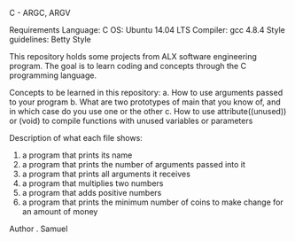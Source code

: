 C - ARGC, ARGV

Requirements
Language: C
OS: Ubuntu 14.04 LTS
Compiler: gcc 4.8.4
Style guidelines: Betty Style

This repository holds some projects from ALX software engineering program.
The goal is to learn coding and concepts through the C programming language.

Concepts to be learned in this repository:
a. How to use arguments passed to your program
b. What are two prototypes of main that you know of, and in which case do you use one or the other
c. How to use attribute((unused)) or (void) to compile functions with unused variables or parameters

Description of what each file shows:
1. a program that prints its name
2. a program that prints the number of arguments passed into it
3. a program that prints all arguments it receives
4. a program that multiplies two numbers
5. a program that adds positive numbers
6. a program that prints the minimum number of coins to make change for an amount of money

Author 
 . Samuel
